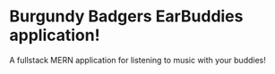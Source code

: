 # Burgundy Badgers EarBuddies application!

A fullstack MERN application for listening to music with your buddies!